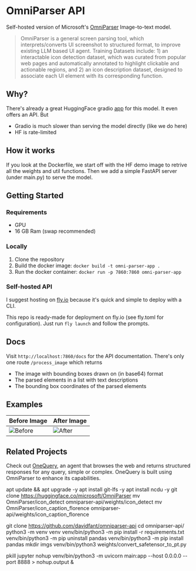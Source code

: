 # OmniParser API

Self-hosted version of Microsoft's [OmniParser](https://huggingface.co/microsoft/OmniParser) Image-to-text model.

> OmniParser is a general screen parsing tool, which interprets/converts UI screenshot to structured format, to improve existing LLM based UI agent. Training Datasets include: 1) an interactable icon detection dataset, which was curated from popular web pages and automatically annotated to highlight clickable and actionable regions, and 2) an icon description dataset, designed to associate each UI element with its corresponding function.

## Why?

There's already a great HuggingFace gradio [app](https://huggingface.co/spaces/microsoft/OmniParser) for this model. It even offers an API. But

- Gradio is much slower than serving the model directly (like we do here)
- HF is rate-limited

## How it works

If you look at the Dockerfile, we start off with the HF demo image to retrive all the weights and util functions. Then we add a simple FastAPI server (under main.py) to serve the model.

## Getting Started

### Requirements

- GPU
- 16 GB Ram (swap recommended)

### Locally

1. Clone the repository
2. Build the docker image: `docker build -t omni-parser-app .`
3. Run the docker container: `docker run -p 7860:7860 omni-parser-app`

### Self-hosted API

I suggest hosting on [fly.io](https://fly.io) because it's quick and simple to deploy with a CLI.

This repo is ready-made for deployment on fly.io (see fly.toml for configuration). Just run `fly launch` and follow the prompts.

## Docs

Visit `http://localhost:7860/docs` for the API documentation. There's only one route `/process_image` which returns

- The image with bounding boxes drawn on (in base64) format
- The parsed elements in a list with text descriptions
- The bounding box coordinates of the parsed elements

## Examples

| Before Image                       | After Image                   |
| ---------------------------------- | ----------------------------- |
| ![Before](examples/screenshot.png) | ![After](examples/after.webp) |

## Related Projects

Check out [OneQuery](https://query-rho.vercel.app), an agent that browses the web and returns structured responses for any query, simple or complex. OneQuery is built using OmniParser to enhance its capabilities.

apt update && apt upgrade -y
apt install git-lfs -y
apt install ncdu -y
git clone https://huggingface.co/microsoft/OmniParser
mv OmniParser/icon_detect omniparser-api/weights/icon_detect
mv OmniParser/icon_caption_florence omniparser-api/weights/icon_caption_florence

git clone https://github.com/davidfant/omniparser-api
cd omniparser-api/
python3 -m venv venv
venv/bin/python3 -m pip install -r requirements.txt
venv/bin/python3 -m pip uninstall pandas
venv/bin/python3 -m pip install pandas
mkdir imgs
venv/bin/python3 weights/convert_safetensor_to_pt.py

pkill jupyter
nohup venv/bin/python3 -m uvicorn main:app --host 0.0.0.0 --port 8888 > nohup.output &
